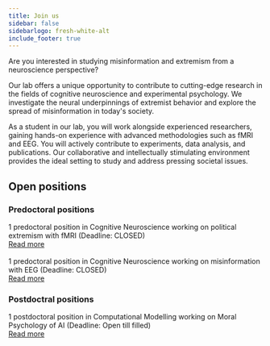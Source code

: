 ```yaml
---
title: Join us
sidebar: false
sidebarlogo: fresh-white-alt
include_footer: true
---
```


Are you interested in studying misinformation and extremism from a neuroscience perspective? 

Our lab offers a unique opportunity to contribute to cutting-edge research in the fields of cognitive neuroscience and experimental psychology. We investigate the neural underpinnings of extremist behavior and explore the spread of misinformation in today's society.

As a student in our lab, you will work alongside experienced researchers, gaining hands-on experience with advanced methodologies such as fMRI and EEG. You will actively contribute to experiments, data analysis, and publications. Our collaborative and intellectually stimulating environment provides the ideal setting to study and address pressing societal issues.

## Open positions

### Predoctoral positions

1 predoctoral position in Cognitive Neuroscience working on political extremism with fMRI (Deadline: CLOSED)
<br>
[Read more](https://www.imim.cat/media/upload/arxius/ofertes%20de%20treball/2023/BT/Ref.%202311%20-%20PRETUS.pdf?_t=1686307206)
<br><br>
1 predoctoral position in Cognitive Neuroscience working on misinformation with EEG (Deadline: CLOSED)
<br>
[Read more](https://www.imim.cat/media/upload/arxius/ofertes%20de%20treball/2023/BT/Ref.%202310%20-%20PRETUS.pdf?_t=1686306918)
<br>

### Postdoctral positions

1 postdoctoral position in Computational Modelling working on Moral Psychology of AI (Deadline: Open till filled)
<br>
[Read more](https://www.imim.cat/ofertes/detall-oferta-temporals.html?id=2384)
<br>
